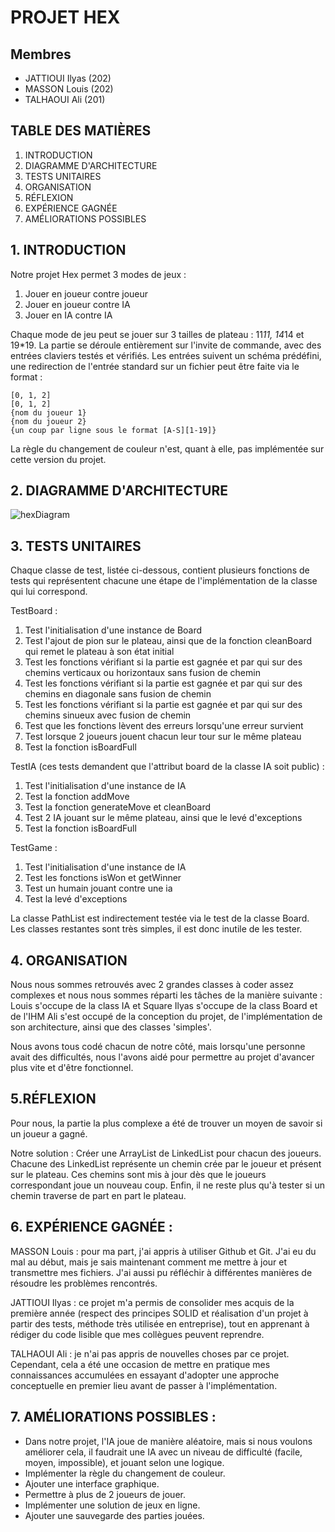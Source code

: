 # PROJET HEX

## Membres

  - JATTIOUI Ilyas (202) 
  - MASSON Louis (202)
  - TALHAOUI Ali (201)
  
## TABLE DES MATIÈRES

1. INTRODUCTION
2. DIAGRAMME D'ARCHITECTURE
3. TESTS UNITAIRES
4. ORGANISATION
5. RÉFLEXION
6. EXPÉRIENCE GAGNÉE
7. AMÉLIORATIONS POSSIBLES

## 1. INTRODUCTION

Notre projet Hex permet 3 modes de jeux :
1) Jouer en joueur contre joueur
2) Jouer en joueur contre IA
3) Jouer en IA contre IA

Chaque mode de jeu peut se jouer sur 3 tailles de plateau : 11*11, 14*14 et 19*19.
La partie se déroule entièrement sur l'invite de commande, avec des entrées claviers testés et vérifiés. Les entrées suivent un schéma prédéfini, une redirection de l'entrée standard sur un fichier peut être faite via le format :
```
[0, 1, 2]
[0, 1, 2]
{nom du joueur 1}
{nom du joueur 2}
{un coup par ligne sous le format [A-S][1-19]}
```
La règle du changement de couleur n'est, quant à elle, pas implémentée sur cette version du projet.

## 2. DIAGRAMME D'ARCHITECTURE

![hexDiagram](https://user-images.githubusercontent.com/59169832/210251104-f40e6f5c-c37c-4a61-bd58-3df8ef82e6f9.png)

## 3. TESTS UNITAIRES

Chaque classe de test, listée ci-dessous, contient plusieurs fonctions de tests qui représentent chacune une étape de l'implémentation de la classe qui lui correspond.

TestBoard :
1) Test l'initialisation d'une instance de Board
2) Test l'ajout de pion sur le plateau, ainsi que de la fonction cleanBoard qui remet le plateau à son état initial
3) Test les fonctions vérifiant si la partie est gagnée et par qui sur des chemins verticaux ou horizontaux sans fusion de chemin
4) Test les fonctions vérifiant si la partie est gagnée et par qui sur des chemins en diagonale sans fusion de chemin
5) Test les fonctions vérifiant si la partie est gagnée et par qui sur des chemins sinueux avec fusion de chemin
6) Test que les fonctions lèvent des erreurs lorsqu'une erreur survient
7) Test lorsque 2 joueurs jouent chacun leur tour sur le même plateau
8) Test la fonction isBoardFull

TestIA (ces tests demandent que l'attribut board de la classe IA soit public) :
1) Test l'initialisation d'une instance de IA
2) Test la fonction addMove
3) Test la fonction generateMove et cleanBoard
4) Test 2 IA jouant sur le même plateau, ainsi que le levé d'exceptions
5) Test la fonction isBoardFull

TestGame :
1) Test l'initialisation d'une instance de IA
2) Test les fonctions isWon et getWinner
3) Test un humain jouant contre une ia
4) Test la levé d'exceptions

La classe PathList est indirectement testée via le test de la classe Board. Les classes restantes sont très simples, il est donc inutile de les tester.

## 4. ORGANISATION
Nous nous sommes retrouvés avec 2 grandes classes à coder assez complexes et nous nous sommes réparti les tâches de la manière suivante :
Louis s'occupe de la class IA et Square
Ilyas s'occupe de la class Board et de l'IHM
Ali s'est occupé de la conception du projet, de l'implémentation de son architecture, ainsi que des classes 'simples'.

Nous avons tous codé chacun de notre côté, mais lorsqu'une personne avait des difficultés, nous l'avons aidé pour permettre au projet d'avancer plus vite et d'être fonctionnel.

## 5.RÉFLEXION

Pour nous, la partie la plus complexe a été de trouver un moyen de savoir si un joueur a gagné.

Notre solution :
Créer une ArrayList de LinkedList pour chacun des joueurs. Chacune des LinkedList représente un chemin crée par le joueur et présent sur le plateau. Ces chemins sont mis à jour dès que le joueurs correspondant joue un nouveau coup. Enfin, il ne reste plus qu'à tester si un chemin traverse de part en part le plateau.

## 6. EXPÉRIENCE GAGNÉE :

MASSON Louis : pour ma part, j'ai appris à utiliser Github et Git. J'ai eu du mal au début, mais je sais maintenant comment me mettre à jour et transmettre mes fichiers.
J'ai aussi pu réfléchir à différentes manières de résoudre les problèmes rencontrés.

JATTIOUI Ilyas : ce projet m'a permis de consolider mes acquis de la première année (respect des principes SOLID et réalisation d'un projet à partir des tests, méthode très utilisée en entreprise), tout en apprenant à rédiger du code lisible que mes collègues peuvent reprendre.

TALHAOUI Ali : je n'ai pas appris de nouvelles choses par ce projet. Cependant, cela a été une occasion de mettre en pratique mes connaissances accumulées  en essayant d'adopter une approche conceptuelle en premier lieu avant de passer à l'implémentation.

## 7. AMÉLIORATIONS POSSIBLES :

- Dans notre projet, l'IA joue de manière aléatoire, mais si nous voulons améliorer cela, il faudrait une IA avec un niveau de difficulté (facile, moyen, impossible), et jouant selon une logique.
- Implémenter la règle du changement de couleur.
- Ajouter une interface graphique.
- Permettre à plus de 2 joueurs de jouer.
- Implémenter une solution de jeux en ligne.
- Ajouter une sauvegarde des parties jouées.
